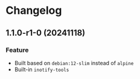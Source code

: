 # Changelog

## 1.1.0-r1-0 (20241118)

### Feature

- Built based on `debian:12-slim` instead of `alpine`
- Built-in `inotify-tools`
